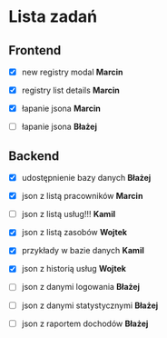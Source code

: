 # Lista zadań

## Frontend

- [X] new registry modal **Marcin**

- [X] registry list details **Marcin**

- [X] łapanie jsona **Marcin**

- [ ] łapanie jsona **Błażej**

## Backend

- [X] udostępnienie bazy danych **Błażej**

- [X] json z listą pracowników **Marcin**

- [ ] json z listą usług!!! **Kamil**

- [X] json z listą zasobów **Wojtek**

- [X] przykłady w bazie danych **Kamil**

- [X] json z historią usług **Wojtek**

- [ ] json z danymi logowania **Błażej**

- [ ] json z danymi statystycznymi **Błażej**

- [ ] json z raportem dochodów **Błażej**



 
